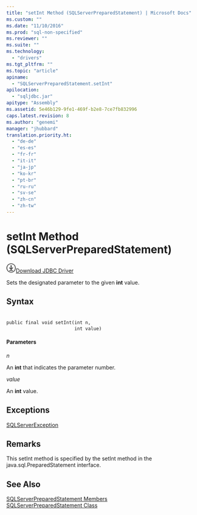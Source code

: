 ```yaml
---
title: "setInt Method (SQLServerPreparedStatement) | Microsoft Docs"
ms.custom: ""
ms.date: "11/10/2016"
ms.prod: "sql-non-specified"
ms.reviewer: ""
ms.suite: ""
ms.technology: 
  - "drivers"
ms.tgt_pltfrm: ""
ms.topic: "article"
apiname: 
  - "SQLServerPreparedStatement.setInt"
apilocation: 
  - "sqljdbc.jar"
apitype: "Assembly"
ms.assetid: 5e46b129-9fe1-469f-b2e8-7ce7fb832996
caps.latest.revision: 8
ms.author: "genemi"
manager: "jhubbard"
translation.priority.ht: 
  - "de-de"
  - "es-es"
  - "fr-fr"
  - "it-it"
  - "ja-jp"
  - "ko-kr"
  - "pt-br"
  - "ru-ru"
  - "sv-se"
  - "zh-cn"
  - "zh-tw"
---
```

# setInt Method (SQLServerPreparedStatement)
![Download](../../../ssdt/media/download.png)[Download JDBC Driver](http://go.microsoft.com/fwlink/?LinkId=245496)

  Sets the designated parameter to the given **int** value.  
  
## Syntax  
  
```  
  
public final void setInt(int n,  
                         int value)  
```  
  
#### Parameters  
 *n*  
  
 An **int** that indicates the parameter number.  
  
 *value*  
  
 An **int** value.  
  
## Exceptions  
 [SQLServerException](../../../connect/jdbc/reference/sqlserverexception-class.md)  
  
## Remarks  
 This setInt method is specified by the setInt method in the java.sql.PreparedStatement interface.  
  
## See Also  
 [SQLServerPreparedStatement Members](../../../connect/jdbc/reference/sqlserverpreparedstatement-members.md)   
 [SQLServerPreparedStatement Class](../../../connect/jdbc/reference/sqlserverpreparedstatement-class.md)  
  
  